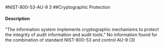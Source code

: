 #NIST-800-53-AU-9 3
##Cryptographic Protection
#### Description
"The information system implements cryptographic mechanisms to protect the integrity of audit information and audit tools."
No information found for the combination of standard NIST-800-53 and control AU-9 (3)
